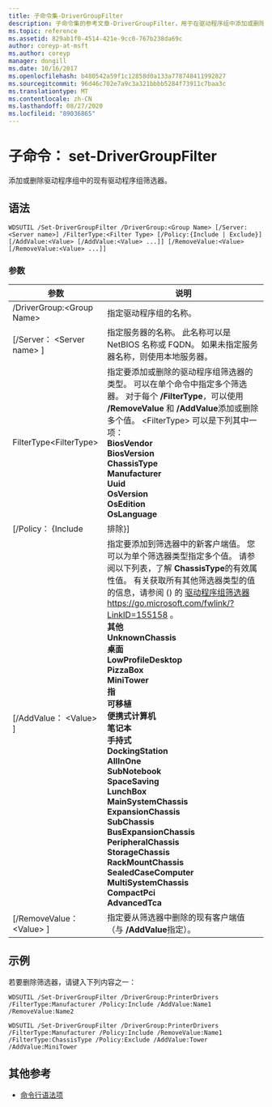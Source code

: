 ```yaml
---
title: 子命令集-DriverGroupFilter
description: 子命令集的参考文章-DriverGroupFilter，用于在驱动程序组中添加或删除现有的驱动程序组筛选器。
ms.topic: reference
ms.assetid: 829ab1f0-4514-421e-9cc0-767b238da69c
author: coreyp-at-msft
ms.author: coreyp
manager: dongill
ms.date: 10/16/2017
ms.openlocfilehash: b480542a59f1c12858d0a133a778748411992827
ms.sourcegitcommit: 96d46c702e7a9c3a321bbbb5284f73911c7baa3c
ms.translationtype: MT
ms.contentlocale: zh-CN
ms.lasthandoff: 08/27/2020
ms.locfileid: "89036865"
---
```

# <a name="subcommand-set-drivergroupfilter"></a>子命令： set-DriverGroupFilter

添加或删除驱动程序组中的现有驱动程序组筛选器。

## <a name="syntax"></a>语法

```
WDSUTIL /Set-DriverGroupFilter /DriverGroup:<Group Name> [/Server:<Server name>] /FilterType:<Filter Type> [/Policy:{Include | Exclude}] [/AddValue:<Value> [/AddValue:<Value> ...]] [/RemoveValue:<Value> [/RemoveValue:<Value> ...]]
```

### <a name="parameters"></a>参数

|         参数          |                                                                                                                                                                                                                                                                                                                                                                                                                                                                               说明                                                                                                                                                                                                                                                                                                                                                                                                                                                                               |
|----------------------------|-------------------------------------------------------------------------------------------------------------------------------------------------------------------------------------------------------------------------------------------------------------------------------------------------------------------------------------------------------------------------------------------------------------------------------------------------------------------------------------------------------------------------------------------------------------------------------------------------------------------------------------------------------------------------------------------------------------------------------------------------------------------------------------------------------------------------------------------------------------------------------------------------------------------------------------------------------------------------|
| /DriverGroup:\<Group Name> |                                                                                                                                                                                                                                                                                                                                                                                                                                                                 指定驱动程序组的名称。                                                                                                                                                                                                                                                                                                                                                                                                                                                                 |
|  [/Server： \<Server name> ]  |                                                                                                                                                                                                                                                                                                                                                                                                                指定服务器的名称。 此名称可以是 NetBIOS 名称或 FQDN。 如果未指定服务器名称，则使用本地服务器。                                                                                                                                                                                                                                                                                                                                                                                                                 |
| FilterType\<FilterType>  |                                                                                                                                                                                                                                                                       指定要添加或删除的驱动程序组筛选器的类型。 可以在单个命令中指定多个筛选器。 对于每个 **/FilterType**，可以使用 **/RemoveValue** 和 **/AddValue**添加或删除多个值。 \<FilterType> 可以是下列其中一项：</br>**BiosVendor**</br>**BiosVersion**</br>**ChassisType**</br>**Manufacturer**</br>**Uuid**</br>**OsVersion**</br>**OsEdition**</br>**OsLanguage**                                                                                                                                                                                                                                                                        |
|     [/Policy： {Include      |                                                                                                                                                                                                                                                                                                                                                                                                                                                                                排除}]                                                                                                                                                                                                                                                                                                                                                                                                                                                                                |
|    [/AddValue： \<Value> ]    | 指定要添加到筛选器中的新客户端值。 您可以为单个筛选器类型指定多个值。 请参阅以下列表，了解 **ChassisType**的有效属性值。 有关获取所有其他筛选器类型的值的信息，请参阅 () 的 [驱动程序组筛选器](https://go.microsoft.com/fwlink/?LinkID=155158) <https://go.microsoft.com/fwlink/?LinkID=155158> 。</br>**其他**</br>**UnknownChassis**</br>**桌面**</br>**LowProfileDesktop**</br>**PizzaBox**</br>**MiniTower**</br>**指**</br>**可移植**</br>**便携式计算机**</br>**笔记本**</br>**手持式**</br>**DockingStation**</br>**AllInOne**</br>**SubNotebook**</br>**SpaceSaving**</br>**LunchBox**</br>**MainSystemChassis**</br>**ExpansionChassis**</br>**SubChassis**</br>**BusExpansionChassis**</br>**PeripheralChassis**</br>**StorageChassis**</br>**RackMountChassis**</br>**SealedCaseComputer**</br>**MultiSystemChassis**</br>**CompactPci**</br>**AdvancedTca** |
|  [/RemoveValue： \<Value> ]   |                                                                                                                                                                                                                                                                                                                                                                                                                                     指定要从筛选器中删除的现有客户端值（与 **/AddValue**指定）。                                                                                                                                                                                                                                                                                                                                                                                                                                      |

## <a name="examples"></a>示例

若要删除筛选器，请键入下列内容之一：
```
WDSUTIL /Set-DriverGroupFilter /DriverGroup:PrinterDrivers /FilterType:Manufacturer /Policy:Include /AddValue:Name1 /RemoveValue:Name2
```
```
WDSUTIL /Set-DriverGroupFilter /DriverGroup:PrinterDrivers /FilterType:Manufacturer /Policy:Include /RemoveValue:Name1 /FilterType:ChassisType /Policy:Exclude /AddValue:Tower /AddValue:MiniTower
```

## <a name="additional-references"></a>其他参考

- [命令行语法项](command-line-syntax-key.md)